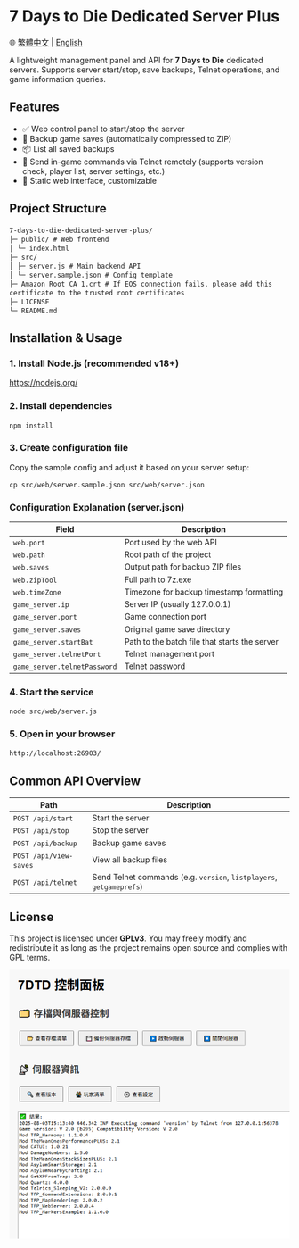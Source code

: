 # 7 Days to Die Dedicated Server Plus

🌐 [繁體中文](readme.md) | [English](readme.en.md)

A lightweight management panel and API for **7 Days to Die** dedicated servers. Supports server start/stop, save backups, Telnet operations, and game information queries.

## Features

- ✅ Web control panel to start/stop the server
- 💾 Backup game saves (automatically compressed to ZIP)
- 📦 List all saved backups
- 🧠 Send in-game commands via Telnet remotely (supports version check, player list, server settings, etc.)
- 📂 Static web interface, customizable

## Project Structure

```
7-days-to-die-dedicated-server-plus/
├─ public/ # Web frontend
│ └─ index.html
├─ src/
│ ├─ server.js # Main backend API
│ └─ server.sample.json # Config template
├─ Amazon Root CA 1.crt # If EOS connection fails, please add this certificate to the trusted root certificates
├─ LICENSE
└─ README.md
```

## Installation & Usage

### 1. Install Node.js (recommended v18+)

https://nodejs.org/

### 2. Install dependencies

```
npm install
```

### 3. Create configuration file

Copy the sample config and adjust it based on your server setup:

```
cp src/web/server.sample.json src/web/server.json
```

### Configuration Explanation (server.json)

| Field | Description |
|-------|-------------|
| `web.port` | Port used by the web API |
| `web.path` | Root path of the project |
| `web.saves` | Output path for backup ZIP files |
| `web.zipTool` | Full path to 7z.exe |
| `web.timeZone` | Timezone for backup timestamp formatting |
| `game_server.ip` | Server IP (usually 127.0.0.1) |
| `game_server.port` | Game connection port |
| `game_server.saves` | Original game save directory |
| `game_server.startBat` | Path to the batch file that starts the server |
| `game_server.telnetPort` | Telnet management port |
| `game_server.telnetPassword` | Telnet password |

### 4. Start the service

```
node src/web/server.js
```

### 5. Open in your browser

```
http://localhost:26903/
```


## Common API Overview

| Path | Description |
|------|-------------|
| `POST /api/start` | Start the server |
| `POST /api/stop` | Stop the server |
| `POST /api/backup` | Backup game saves |
| `POST /api/view-saves` | View all backup files |
| `POST /api/telnet` | Send Telnet commands (e.g. `version`, `listplayers`, `getgameprefs`) |

## License

This project is licensed under **GPLv3**. You may freely modify and redistribute it as long as the project remains open source and complies with GPL terms.

![DEMO](demo.png)